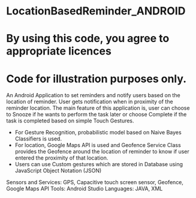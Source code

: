 # LocationBasedReminder_ANDROID

# By using this code, you agree to appropriate licences

# Code for illustration purposes only.

An Android Application to set reminders and notify users based on the location of reminder. User gets notification when in proximity of the reminder location.
The main feature of this application is, user can choose to Snooze if he wants to perform the task later or choose Complete if the task is completed based on simple Touch Gestures.

- For Gesture Recognition, probabilistic model based on Naive Bayes Classifiers is used.
- For location, Google Maps API is used and Geofence Service Class provides the Geofence around the location of reminder to know if user entered the proximity of that location.
- Users can use Custom gestures which are stored in Database using JavaScript Object Notation (JSON)

Sensors and Services: GPS, Capacitive touch screen sensor, Geofence, Google Maps API
Tools: Android Studio
Languages: JAVA, XML

